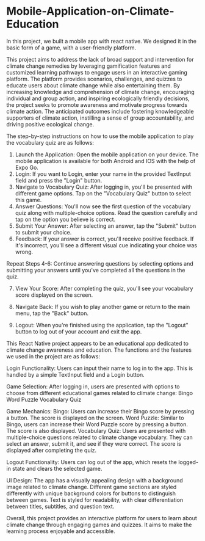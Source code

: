 # Mobile-Application-on-Climate-Education
In this project, we built a mobile app with react native. We designed it in the basic form of a game, with a user-friendly platform. 

This project aims to address the lack of broad support and intervention for climate change remedies by leveraging gamification features and customized learning pathways to engage users in an interactive gaming platform. The platform provides scenarios, challenges, and quizzes to educate users about climate change while also entertaining them. By increasing knowledge and comprehension of climate change, encouraging individual and group action, and inspiring ecologically friendly decisions, the project seeks to promote awareness and motivate progress towards climate action. The anticipated outcomes include fostering knowledgeable supporters of climate action, instilling a sense of group accountability, and driving positive ecological change.


The step-by-step instructions on how to use the mobile application to play the vocabulary quiz are as follows:

1. Launch the Application: Open the mobile application on your device. The mobile application is available for both Android and IOS with the help of Expo Go.
2. Login: If you want to Login, enter your name in the provided TextInput field and press the "Login" button.
3. Navigate to Vocabulary Quiz: After logging in, you'll be presented with different game options. Tap on the "Vocabulary Quiz" button to select this game.
4. Answer Questions: You'll now see the first question of the vocabulary quiz along with multiple-choice options. Read the question carefully and tap on the option you believe is correct.
5. Submit Your Answer: After selecting an answer, tap the "Submit" button to submit your choice.
6. Feedback: If your answer is correct, you'll receive positive feedback. If it's incorrect, you'll see a different visual cue indicating your choice was wrong.

Repeat Steps 4-6: Continue answering questions by selecting options and submitting your answers until you've completed all the questions in the quiz.

7. View Your Score: After completing the quiz, you'll see your vocabulary score displayed on the screen.

8. Navigate Back: If you wish to play another game or return to the main menu, tap the "Back" button.

9. Logout: When you're finished using the application, tap the "Logout" button to log out of your account and exit the app.



This React Native project appears to be an educational app dedicated to climate change awareness and education. The functions and the features we used in the project are as follows:

Login Functionality: Users can input their name to log in to the app. This is handled by a simple TextInput field and a Login button.

Game Selection: After logging in, users are presented with options to choose from different educational games related to climate change:
                Bingo
                Word Puzzle
                Vocabulary Quiz

Game Mechanics:
Bingo: Users can increase their Bingo score by pressing a button. The score is displayed on the screen.
Word Puzzle: Similar to Bingo, users can increase their Word Puzzle score by pressing a button. The score is also displayed.
Vocabulary Quiz: Users are presented with multiple-choice questions related to climate change vocabulary. They can select an answer, submit it, and see if they were correct. The score is displayed after
                completing the quiz.

Logout Functionality: Users can log out of the app, which resets the logged-in state and clears the selected game.

UI Design:
The app has a visually appealing design with a background image related to climate change.
Different game sections are styled differently with unique background colors for buttons to distinguish between games.
Text is styled for readability, with clear differentiation between titles, subtitles, and question text.

Overall, this project provides an interactive platform for users to learn about climate change through engaging games and quizzes. It aims to make the learning process enjoyable and accessible.




